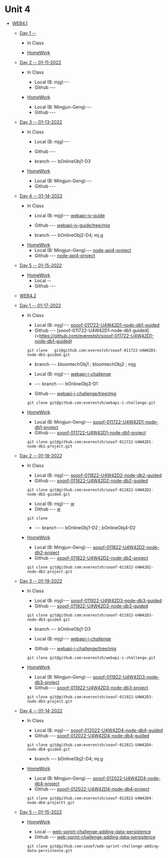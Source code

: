 # Unit 4

* [WEB4.1](<#>)

     * [Day 1 -- ](<#>)
     
         * In Class


        * [HomeWork](<#>)
     
     * [Day 2 -- 01-11-2022](<#>)
         * In Class
            * Local (B: mjg)--- 
            * Github --- 


        * [HomeWork](<#>)
            * Local (B: Mingjun-Geng)--- 
            * Github --- 


        
     * [Day 3 -- 01-13-2022](<#>)
     
         * In Class
            * Local (B: mjg)--- 
            * Github --- 


            *   branch <Online> --- bOnlineObj1-D3


        * [HomeWork](<#>)
            * Local (B: Mingjun-Geng)--- 
            * Github --- 


        
     * [Day 4 -- 01-14-2022](<#>)
     
         * In Class
            * Local (B: mjg)--- [webapi-iv-guide](<./Unit4/Web4.1/Day4/webapi-iv-guided/>)
            * Github --- [ webapi-iv-guide/tree/mjg](<https://github.com/everestsh/webapi-iv-guided>)


            *   branch <Online> --- bOnlineObj2-D4; mj.g
        * [HomeWork](<#>)
            * Local (B: Mingjun-Geng)--- [node-api4-project](<./Unit4/Web4.1/Day4/node-api4-project/>)
            * Github --- [node-api4-project](<https://github.com/sooof/node-api4-project>)

    
     * [Day 5 -- 01-15-2022](<#>)
     
        * [HomeWork](<#>)
            * Local -- 
            * Github --- 


    * [WEB4.2](<#>)

     * [Day 1 -- 01-17-2022](<#>)
     
         * In Class
            * Local (B: mjg)--- [sooof-011722-U4W42D1-node-db1-guided](<./Unit4/Web4.2/Day1/sooof-011722-U4W42D1-node-db1-guided/>)
            * Github --- [sooof-011722-U4W42D1-node-db1-guided](<https://github.com/everestsh/sooof-011722-U4W42D1-node-db1-guided)

            ```
            git clone 	git@github.com:everestsh/sooof-011722-U4W42D1-node-db1-guided.git
            ```
            *   branch <Online> --- bloomtechObj1 ; bloomtechObj2 ; mjg

            * Local (B: mjg)--- [webapi-i-challenge](<./Unit4/Web4.2/Day1/webapi-i-challenge/>)
            * --- branch <Online> --- bOnlineObj3-D1
            * Github --- [webapi-i-challenge/tree/mjg](<https://github.com/everestsh/webapi-i-challenge>)

            ```
            git clone git@github.com:everestsh/webapi-i-challenge.git
            ``` 
        * [HomeWork](<#>)
            * Local (B: Mingjun-Geng)--- [sooof-011722-U4W42D1-node-db1-project](<./Unit4/Web4.2/Day1/sooof-011722-U4W42D1-node-db1-project/>)
            * Github --- [sooof-011722-U4W42D1-node-db1-project](<https://github.com/everestsh/sooof-011722-U4W42D1-node-db1-project>)

            ```
            git clone git@github.com:everestsh/sooof-011722-U4W42D1-node-db1-project.git
            ```
     * [Day 2 -- 01-18-2022](<#>)
         * In Class
            * Local (B: mjg)--- [sooof-011822-U4W42D2-node-db2-guided](<./Unit4/Web4.2/Day2/sooof-011822-U4W42D2-node-db2-guided/>)
            * Github --- [sooof-011822-U4W42D2-node-db2-guided](<https://github.com/everestsh/sooof-011822-U4W42D2-node-db2-guided>)

            ```
            git clone git@github.com:everestsh/sooof-011822-U4W42D2-node-db2-guided.git
            ```
            * Local (B: mjg)--- [w](<>)
            * Github --- [w](<>)

            ```
            git clone 
            ``` 
            * --- branch <Online> --- bOnlineObj1-D2 ; bOnlineObj4-D2
        * [HomeWork](<#>)
            * Local (B: Mingjun-Geng)--- [sooof-011822-U4W42D2-node-db2-project](<./Unit4/Web4.2/Day2/sooof-011822-U4W42D2-node-db2-project/>)
            * Github --- [sooof-011822-U4W42D2-node-db2-project](<https://github.com/everestsh/sooof-011822-U4W42D2-node-db2-projectt>)

            ```
            git clone git@github.com:everestsh/sooof-011822-U4W42D2-node-db2-project.git
            ```
        
     * [Day 3 -- 01-19-2022](<#>)
     
         * In Class
            * Local (B: mjg)--- [sooof-011922-U4W42D3-node-db3-guided](<./Unit4/Web4.2/Day3/sooof-011922-U4W42D3-node-db3-guided/>)
            * Github --- [sooof-011922-U4W42D3-node-db3-guided](<https://github.com/everestsh/sooof-011922-U4W42D3-node-db3-guided>)

            ```
            git clone git@github.com:everestsh/sooof-011922-U4W42D3-node-db3-guided.git
            ```
            *   branch <Online> --- bOnlineObj1-D3

            * Local (B: mjg)--- [webapi-i-challenge](<./Unit4/Web4.1/Day3/webapi-i-challenge/>)
            * Github --- [webapi-i-challenge/tree/mjg](<https://github.com/everestsh/webapi-i-challenge>)

            ```
            git clone git@github.com:everestsh/webapi-i-challenge.git
            ``` 
        * [HomeWork](<#>)
            * Local (B: Mingjun-Geng)--- [sooof-011922-U4W42D3-node-db3-project](<./Unit4/Web4.2/Day3/sooof-011922-U4W42D3-node-db3-project/>)
            * Github --- [sooof-011922-U4W42D3-node-db3-project](<https://github.com/everestsh/sooof-011922-U4W42D3-node-db3-project>)

            ```
            git clone git@github.com:everestsh/sooof-011922-U4W42D3-node-db3-project.git
            ```
        
     * [Day 4 -- 01-14-2022](<#>)
     
         * In Class
            * Local (B: mjg)--- [sooof-012022-U4W42D4-node-db4-guided](<./Unit4/Web4.2/Day4/sooof-012022-U4W42D4-node-db4-guided/>)
            * Github --- [sooof-012022-U4W42D4-node-db4-guided](<https://github.com/everestsh/sooof-012022-U4W42D4-node-db4-guided>)

            ```
            git clone git@github.com:everestsh/sooof-012022-U4W42D4-node-db4-guided.git
            ```
            *   branch <Online> --- bOnlineObj2-D4; mj.g
        * [HomeWork](<#>)
            * Local (B: Mingjun-Geng)--- [sooof-012022-U4W42D4-node-db4-project](<./Unit4/Web4.2/Day4/sooof-012022-U4W42D4-node-db4-project/>)
            * Github --- [sooof-012022-U4W42D4-node-db4-project](<https://github.com/everestsh/sooof-012022-U4W42D4-node-db4-project>)

            ```
            git clone git@github.com:everestsh/sooof-012022-U4W42D4-node-db4-projectt.git
            ```
    
     * [Day 5 -- 01-15-2022](<#>)
     
        * [HomeWork](<#>)
            * Local -- [web-sprint-challenge-adding-data-persistence](<./Unit4/Web4.2/DaySprint/web-sprint-challenge-adding-data-persistence/>)
            * Github --- [web-sprint-challenge-adding-data-persistence](<https://github.com/sooof/web-sprint-challenge-adding-data-persistence>)

            ```
            git clone git@github.com:sooof/web-sprint-challenge-adding-data-persistence.git
            ```